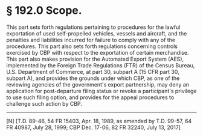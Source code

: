 # § 192.0   Scope.

This part sets forth regulations pertaining to procedures for the lawful exportation of used self-propelled vehicles, vessels and aircraft, and the penalties and liabilities incurred for failure to comply with any of the procedures. This part also sets forth regulations concerning controls exercised by CBP with respect to the exportation of certain merchandise. This part also makes provision for the Automated Export System (AES), implemented by the Foreign Trade Regulations (FTR) of the Census Bureau, U.S. Department of Commerce, at part 30, subpart A (15 CFR part 30, subpart A), and provides the grounds under which CBP, as one of the reviewing agencies of the government's export partnership, may deny an application for post-departure filing status or revoke a participant's privilege to use such filing option, and provides for the appeal procedures to challenge such action by CBP.



---

[N] [T.D. 89-46, 54 FR 15403, Apr. 18, 1989, as amended by T.D. 99-57, 64 FR 40987, July 28, 1999; CBP Dec. 17-06, 82 FR 32240, July 13, 2017]




